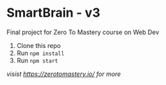 # SmartBrain - v3
Final project for Zero To Mastery course on Web Dev


1. Clone this repo
2. Run `npm install`
3. Run `npm start`

*visist https://zerotomastery.io/ for more*
